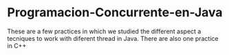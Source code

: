 # Programacion-Concurrente-en-Java
These are a few practices in which we studied the different aspect a tecniques to work with diferent thread in Java. There are also one practice in C++

